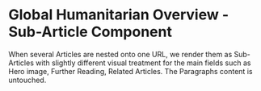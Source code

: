 Global Humanitarian Overview - Sub-Article Component
====================================================

When several Articles are nested onto one URL, we render them as Sub-Articles with slightly different visual treatment for the main fields such as Hero image, Further Reading, Related Articles. The Paragraphs content is untouched.
